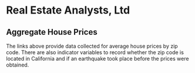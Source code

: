 # Real Estate Analysts, Ltd

## Aggregate House Prices

The links above provide data collected for average house prices by zip code.
There are also indicator variables to record whether the zip code is located in California and if an earthquake took place before the prices were obtained. 
